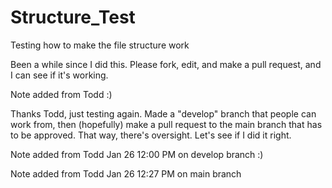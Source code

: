 # Structure_Test
Testing how to make the file structure work 

Been a while since I did this. Please fork, edit, and make a pull request, and I can see if it's working.


Note added from Todd :)

Thanks Todd, just testing again. Made a "develop" branch that people can work from, then (hopefully) make a pull request to the main branch that has to be approved. That way, there's oversight. Let's see if I did it right.

Note added from Todd Jan 26 12:00 PM on develop branch :) 

Note added from Todd Jan 26 12:27 PM on main branch

